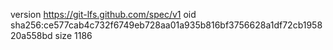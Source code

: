 version https://git-lfs.github.com/spec/v1
oid sha256:ce577cab4c732f6749eb728aa01a935b816bf3756628a1df72cb195820a558bd
size 1186
